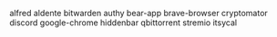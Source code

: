 alfred
aldente
bitwarden
authy
bear-app
brave-browser
cryptomator
discord
google-chrome
hiddenbar
qbittorrent
stremio
itsycal